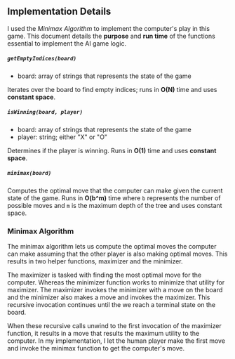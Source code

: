 ## Implementation Details

I used the _Minimax Algorithm_ to implement the computer's play in this game. This document details the __purpose__ and 
__run time__ of the functions essential to implement the AI game logic. 

##### `getEmptyIndices(board)`
* board: array of strings that represents the state of the game

Iterates over the board to find empty indices; runs in __O(N)__ time and uses __constant space__.

##### `isWinning(board, player)`
* board: array of strings that represents the state of the game
* player: string; either "X" or "O"

Determines if the player is winning. Runs in __O(1)__ time and uses __constant space__.

##### `minimax(board)`
Computes the optimal move that the computer can make given the current state of the game. Runs in __O(b^m)__ time where 
`b` represents the number of possible moves and `m` is the maximum depth of the tree and uses constant space. 


### Minimax Algorithm
The minimax algorithm lets us compute the optimal moves the computer can make assuming that the other player is also 
making optimal moves. This results in two helper functions, maximizer and the minimizer. 

The maximizer is tasked with finding the most optimal move for the computer. Whereas the 
minimizer function works to minimize that utility for maximizer. The maximizer invokes the minimizer with a move on the 
board and the minimizer also makes a move and invokes the maximizer. This recursive invocation continues until the we reach
a terminal state on the board.

When these recursive calls unwind to the first invocation of the maximizer function, it results in a move that results 
the maximum utility to the computer. In my implementation, I let the human player make the first move and invoke the
minimax function to get the computer's move.
